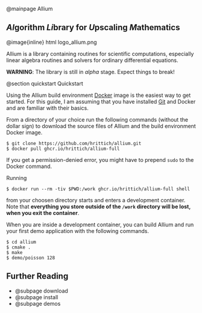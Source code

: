 @mainpage Allium

<h2><em>Al</em>gorithm <em>Li</em>brary for <em>U</em>pscaling <em>M</em>athematics</h2>

@image{inline} html logo_allium.png

Allium is a library containing routines for scientific computations,
especially linear algebra routines and solvers for ordinary differential
equations.

**WARNING**: The library is still in *alpha* stage. Expect things to break!

@section quickstart Quickstart

Using the Allium build environment [Docker] image is the easiest way to get
started. For this guide, I am assuming that you have installed [Git] and
Docker and are familiar with their basics.

From a directory of your choice run the following commands (without the dollar
sign) to download the source files of Allium and the build environment Docker
image.

    $ git clone https://github.com/hrittich/allium.git
    $ docker pull ghcr.io/hrittich/allium-full

If you get a permission-denied error, you might have to prepend `sudo` to the
Docker command.

Running

    $ docker run --rm -tiv $PWD:/work ghcr.io/hrittich/allium-full shell

from your choosen directory starts and enters a development container.
Note that **everything you store outside of the `/work` directory will be
lost, when you exit the container**.

When you are inside a development container, you can build Allium and run
your first demo application with the following commands.

    $ cd allium
    $ cmake .
    $ make
    $ demo/poisson 128

[Docker]: https://www.docker.com/
[Git]: https://git-scm.com/

## Further Reading

- @subpage download
- @subpage install
- @subpage demos
